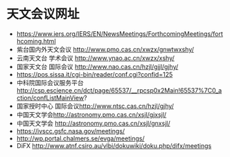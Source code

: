 # 天文会议网址

- https://www.iers.org/IERS/EN/NewsMeetings/ForthcomingMeetings/forthcoming.html
- 紫台国内外天文会议 <http://www.pmo.cas.cn/xwzx/gnwtwxshy/>
- 云南天文台 学术会议 <http://www.ynao.ac.cn/xwzx/xshy/>
- 国家天文台 国际会议 <http://www.nao.cas.cn/hzjl/gjjl/gjhy/>
- <https://pos.sissa.it/cgi-bin/reader/conf.cgi?confid=125>
- 中科院国际会议服务平台 http://csp.escience.cn/dct/page/65537/__rpcsp0x2Main!65537%7C0_action/confListMainView?
- 国家授时中心 国际会议<http://www.ntsc.cas.cn/hzjl/gjhy/>
- 中国天文学会<http://astronomy.pmo.cas.cn/xsjl/gjxsjl/>
- 中国天文学会 <http://astronomy.pmo.cas.cn/xsjl/gnxsjl/>
- https://ivscc.gsfc.nasa.gov/meetings/
- http://wp.portal.chalmers.se/evga/meetings/
- DiFX http://www.atnf.csiro.au/vlbi/dokuwiki/doku.php/difx/meetings